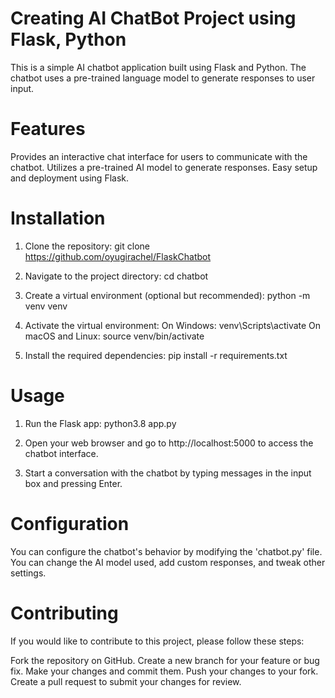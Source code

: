 # Creating AI ChatBot Project using Flask, Python
This is a simple AI chatbot application built using Flask and Python. The chatbot uses a pre-trained language model to generate responses to user input.

# Features
Provides an interactive chat interface for users to communicate with the chatbot.
Utilizes a pre-trained AI model to generate responses.
Easy setup and deployment using Flask.

# Installation
1. Clone the repository:
git clone https://github.com/oyugirachel/FlaskChatbot

2. Navigate to the project directory:
cd chatbot

3. Create a virtual environment (optional but recommended):
python -m venv venv

4. Activate the virtual environment:
On Windows:
venv\Scripts\activate
On macOS and Linux:
source venv/bin/activate

5. Install the required dependencies:
pip install -r requirements.txt

# Usage
1. Run the Flask app:
python3.8 app.py

2. Open your web browser and go to http://localhost:5000 to access the chatbot interface.

3. Start a conversation with the chatbot by typing messages in the input box and pressing Enter.

# Configuration
You can configure the chatbot's behavior by modifying the 'chatbot.py' file. You can change the AI model used, add custom responses, and tweak other settings.

# Contributing
If you would like to contribute to this project, please follow these steps:

Fork the repository on GitHub.
Create a new branch for your feature or bug fix.
Make your changes and commit them.
Push your changes to your fork.
Create a pull request to submit your changes for review.




